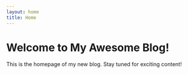 ```yaml
---
layout: home
title: Home
---
```


# Welcome to My Awesome Blog!

This is the homepage of my new blog. Stay tuned for exciting content!
